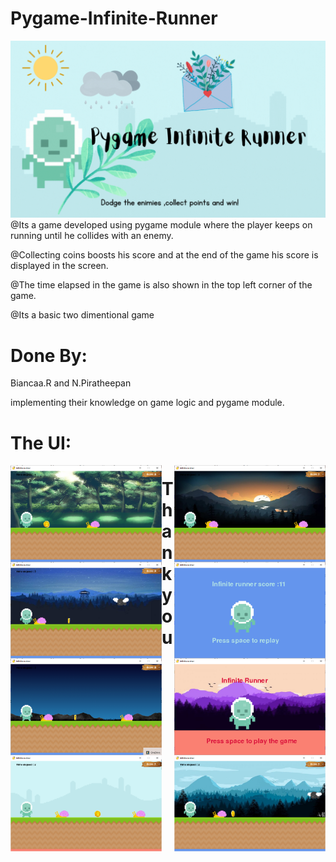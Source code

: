 # Pygame-Infinite-Runner 

<img src="https://github.com/Biancaa-R/Pygame-Infinite-Runner/blob/main/Pygame%20Infinite%20Runner.gif"></img>
@Its a game developed using pygame module where the player keeps on running until he collides with an enemy.

@Collecting coins boosts his score and at the end of the game his score is displayed in the screen.

@The time elapsed in the game is also shown in the top left corner of the game.

@Its a basic two dimentional game 

# Done By:

Biancaa.R and N.Piratheepan 

implementing their knowledge on game logic and pygame module.

# The UI:

<img width=48% align=left src="https://github.com/Biancaa-R/Pygame-Infinite-Runner/blob/main/Pygame%20infinite%20runner/screen%20shots/2022-09-19%20(1).png">
<img width=48% align=right src="https://github.com/Biancaa-R/Pygame-Infinite-Runner/blob/main/Pygame%20infinite%20runner/screen%20shots/2022-09-19%20(3).png">


<img width=48% align=left src="https://github.com/Biancaa-R/Pygame-Infinite-Runner/blob/main/Pygame%20infinite%20runner/screen%20shots/2022-09-19%20(4).png">
<img width=48% align =right src="https://github.com/Biancaa-R/Pygame-Infinite-Runner/blob/main/Pygame%20infinite%20runner/screen%20shots/2022-09-19%20(5).png">


<img width=48% align=left src="https://github.com/Biancaa-R/Pygame-Infinite-Runner/blob/main/Pygame%20infinite%20runner/screen%20shots/2022-09-19%20(6).png">
<img width=48% align=right src="https://github.com/Biancaa-R/Pygame-Infinite-Runner/blob/main/Pygame%20infinite%20runner/screen%20shots/2022-09-19%20(7).png">

<img width=48% align=left src="https://github.com/Biancaa-R/Pygame-Infinite-Runner/blob/main/Pygame%20infinite%20runner/screen%20shots/2022-09-19%20(8).png">
<img width=48% align=right src="https://github.com/Biancaa-R/Pygame-Infinite-Runner/blob/main/Pygame%20infinite%20runner/screen%20shots/2022-09-19%20(9).png">



# Thank you
